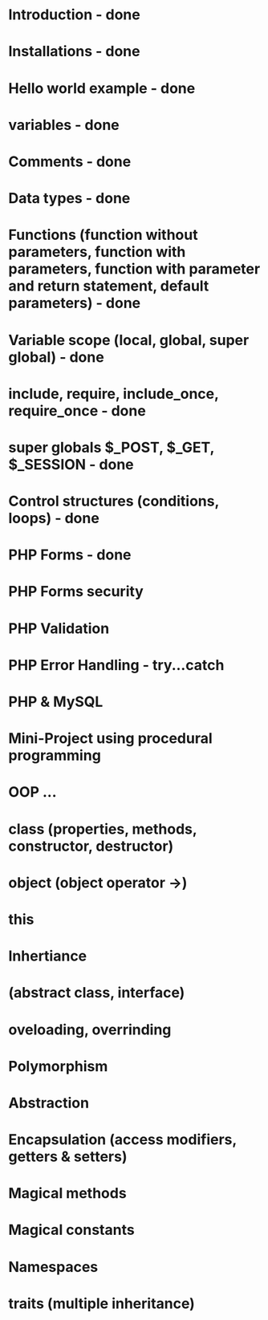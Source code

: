 # Introduction - done
# Installations - done
# Hello world example - done
# variables - done
# Comments - done
# Data types - done
# Functions (function without parameters, function with parameters, function with parameter and return statement, default parameters) - done
# Variable scope (local, global, super global) - done
# include, require, include_once, require_once - done
# super globals $_POST, $_GET, $_SESSION - done
# Control structures (conditions, loops) - done
# PHP Forms - done
# PHP Forms security
# PHP Validation
# PHP Error Handling - try...catch
# PHP & MySQL
# Mini-Project using procedural programming
# OOP ...
# class (properties, methods, constructor, destructor)
# object (object operator ->)
# this
# Inhertiance
# (abstract class, interface)
# oveloading, overrinding
# Polymorphism
# Abstraction
# Encapsulation (access modifiers, getters & setters)
# Magical methods
# Magical constants
# Namespaces
# traits (multiple inheritance)